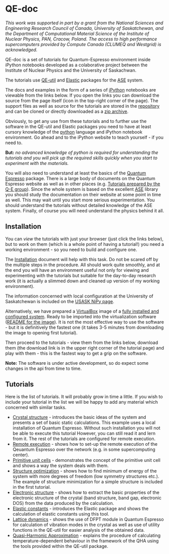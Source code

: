 QE-doc
======

*This work was supported in part by a grant from the National Sciences and Engineering 
Research Council of Canada, University of Saskatchewan, and the Department of Computational
Material Science of the Institute of Nuclear Physics, PAN, Cracow, Poland. 
The access to high performance supercomputers provided by Compute Canada 
(CLUMEQ and Westgrid) is acknowledged.*

QE-doc is a set of tutorials for Quantum-Espresso environment inside iPython
notebooks developed as a colaborative project between the Institute of Nuclear 
Physics and the University of Saskachwan. 

The tutorials use [QE-util](https://github.com/jochym/qe-util) and 
[Elastic](https://github.com/jochym/Elastic) 
packages for the [ASE](https://wiki.fysik.dtu.dk/ase/) system.

The docs and examples in the form of a series of
[iPython](http://www.ipython.org/) notebooks are viewable from the links below.
If you open the links you can download the source from the page itself (icon in
the top-right corner of the page). The support files as well as source for the
tutorials are stored in the [repository](https://github.com/jochym/qe-doc) and
can be cloned or directly downloaded as a 
[zip archive](https://github.com/jochym/qe-doc/archive/master.zip).

Obviously, to get any use from these tutorials and to further use the software
in the QE-util and Elastic packages you need to have at least cursory
knowledge of the [python](http://www.python.org) language and iPython notebook
environment. Go ahead and to the iPython website to teach yourself - if you need
to. 

**But:** *no advanced knowledge of python is required for understanding the
tutorials and you will pick up the required skills quickly when you start to
experiment with the materials.*

You will also need to understand at least the basics of the 
[Quantum Espresso](http://www.quantumespresso.org) package. There is a large
body of documents on the Quantum Espresso website as well as in other places
(e.g. [Tutorials prepared by the Q-E group](http://www.fisica.uniud.it/~giannozz/QE-Tutorial/)). 
Since the whole system is based on the excellent
[ASE](https://wiki.fysik.dtu.dk/ase/) library you should study the documentation
on their website at some point in time as well. This may wait until you start
more serious experimentation. You should understand the tutorials without
detailed knowledge of the ASE system. Finally, of course you will need
understand the physics behind it all.

Installation
------------

You can *view* the tutorials with just your browser (just click the links below),
but to *work* on them (which is a whole point of having a tutorial!) you need 
a working environment - so you need to build and configure one.

The [Installation](http://nbviewer.ipython.org/gist/jochym/a7f552e8b1fced1bc996)
document will help with this task. Do not be scared off by the multiple steps in
the procedure. All should work quite smoothly, and at the end you will have an
environment useful not only for viewing and experimenting with the tutorials but
suitable for the day-to-day research work (it is actually a slimmed down and
cleaned up version of my working environment).

The information concerned with local configuration at the University of Saskatchewan
is included on the [USASK NiPy page](http://homepage.usask.ca/~bas627/nipy/Nipy.htm).

Alternatively, we have prepared a [VirtualBox](https://www.virtualbox.org/wiki/Downloads)
image of a 
[fully installed and configured system](http://wolf.ifj.edu.pl/~jochym/NiPy-VirtualBox-appliance.ova). 
Ready to be imported into the virtualization software 
([README for the image](http://wolf.ifj.edu.pl/~jochym/README-nipy-virtbox.txt)). 
It is not the most effective way to use the software - but it is definitively 
the fastest one (it takes 3-5 minutes from downloading the image to opening first tutorial).

Then proceed to the tutorials - view them from the links below, download
them (the download link is in the upper right corner of the tutorial page) and
play with them - this is the fastest way to get a grip on the software.

**Note:** The software is under active development, so do expect some changes in
the api from time to time.

Tutorials
---------

Here is the list of tutorials. It will probably grow in time a little. If you
wish to include your tutorial in the list we will be happy to add any material
which concerned with similar tasks.

* [Crystal structure](http://nbviewer.ipython.org/gist/jochym/603c0d13bc7d3dc8148d) -
    introduces the basic ideas of the system and presents a set of basic static
    calculations. This example uses a local installation of Quantum Espresso. 
    Without such installation you will not be able to execute this tutorial 
    However, you can still read it and lern from it. 
    The rest of the tutorials are configured for remote execution.
* [Remote execution](http://nbviewer.ipython.org/gist/jochym/d504ce067b99686e4ae8) - 
    shows how to set-up the remote execution of the Qeuantum Espresso over the
    network (e.g. in some supercomputing center).
* [Primitive unit cells](http://nbviewer.ipython.org/gist/jochym/d68d81026eed03467d69) - 
    demonstrates the concept of the primitive unit cell and shows a way the
    system deals with them.
* [Structure optimization](http://nbviewer.ipython.org/gist/jochym/f7b46f20640f3e2e7634) - 
    shows how to find minimum of energy of the system with more degrees of
    freedom (low symmetry structures etc.). The example of structure
    minimization for a simple structure is included in the first tutorial.
* [Electronic structure](http://nbviewer.ipython.org/gist/jochym/99f18778525832746d48) - 
    shows how to extract the basic properties of the electronic structure of the
    crystal (band structure, band gap, electronic DOS) from the data produced by 
    the calculation.
* [Elastic constants](http://nbviewer.ipython.org/gist/jochym/5fb472070a272b61f75c) - 
    introduces the Elastic package and shows the calculation of elastic
    constants using this tool.
* [Lattice dynamics](http://nbviewer.ipython.org/gist/jochym/f3f37daa4cf1884f02ad) - 
    shows the use of DFPT module in Quantum Espresso for calculation of
    vibration modes in the crystal as well as use of utility functions in the
    QE-util for easier analysis of the obtained data.
* [Quasi-Harmonic Approximation](http://nbviewer.ipython.org/gist/jochym/334b658cc8b3f6864c23) - 
    explains the procedure of calculating temperature-dependent behaviour in the
    framework of the QHA using the tools provided within the QE-util package.



